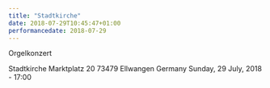 ```yaml
---
title: "Stadtkirche"
date: 2018-07-29T10:45:47+01:00
performancedate: 2018-07-29
---
```


Orgelkonzert

Stadtkirche
Marktplatz 20
73479 Ellwangen
Germany
Sunday, 29 July, 2018 - 17:00
